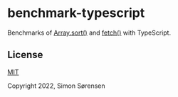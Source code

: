 # benchmark-typescript
Benchmarks of [Array.sort()](https://developer.mozilla.org/en-US/docs/Web/JavaScript/Reference/Global_Objects/Array/sort) and [fetch()](https://developer.mozilla.org/en-US/docs/Web/API/Fetch_API/Using_Fetch) with TypeScript.

## License

[MIT](LICENSE)

Copyright 2022, Simon Sørensen